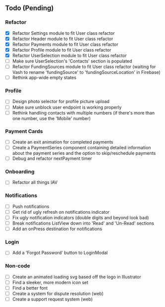 
## **Todo (Pending)**

### Refactor
- [X] Refactor Settings module to fit User class refactor
- [X] Refactor Header module to fit User class refactor
- [X] Refactor Payments module to fit User class refactor
- [X] Refactor Profile module to fit User class refactor
- [X] Refactor UserSelection module to fit User class refactor
- [ ] Make sure UserSelection's 'Contacts' section is populated
- [ ] Refactor FundingSources module to fit User class refactor (waiting for Vash to rename 'fundingSource' to 'fundingSourceLocation' in Firebase)
- [ ] Rethink app-wide empty states

### Profile
- [ ] Design photo selector for profile picture upload
- [ ] Make sure unblock user endpoint is working properly
- [ ] Rethink handling contacts with multiple numbers (if there's more than one number, use the 'Mobile' number)

### Payment Cards
- [ ] Create an exit animation for completed payments
- [ ] Create a PaymentSeries component containing detailed information about the payment series and the option to skip/reschedule payments
- [ ] Debug and refactor nextPayment timer

### Onboarding
- [ ] Refactor all things IAV

### Notifications
- [ ] Push notifications
- [ ] Get rid of ugly refresh on notifications indicator
- [ ] Fix ugly notification indicators (double digits and beyond look bad)
- [ ] Break notifications ListView down into 'Read' and 'Un-Read' sections
- [ ] Add an onPress destination for notifications

### Login
- [ ] Add a 'Forgot Password' button to LoginModal

### Non-code
- [ ] Create an animated loading svg based off the logo in Illustrator
- [ ] Find a sleeker, more modern icon set
- [ ] Find a better font
- [ ] Create a system for dispute resolution (web)
- [ ] Create a support request system (web)
